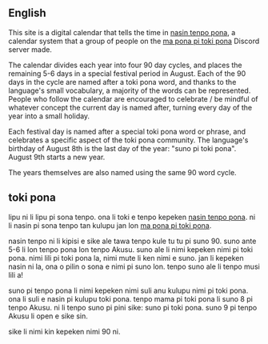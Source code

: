 ## English

This site is a digital calendar that tells the time in [nasin tenpo pona](https://docs.google.com/spreadsheets/d/1mK-W2BXhHjotja1RJEzy5WTdPL1hu4wFjts7cPCMB8c/edit?usp=sharing), a calendar system that a group of people on the [ma pona pi toki pona](https://discord.gg/Byqn5z9) Discord server made.

The calendar divides each year into four 90 day cycles, and places the remaining 5-6 days in a special festival period in August. Each of the 90 days in the cycle are named after a toki pona word, and thanks to the language's small vocabulary, a majority of the words can be represented. People who follow the calendar are encouraged to celebrate / be mindful of whatever concept the current day is named after, turning every day of the year into a small holiday.

Each festival day is named after a special toki pona word or phrase, and celebrates a specific aspect of the toki pona community. The language's birthday of August 8th is the last day of the year: "suno pi toki pona". August 9th starts a new year.

The years themselves are also named using the same 90 word cycle.


## toki pona

lipu ni li lipu pi sona tenpo. ona li toki e tenpo kepeken [nasin tenpo pona](https://docs.google.com/spreadsheets/d/1mK-W2BXhHjotja1RJEzy5WTdPL1hu4wFjts7cPCMB8c/edit?usp=sharing). ni li nasin pi sona tenpo tan kulupu jan lon [ma pona pi toki pona](https://discord.gg/Byqn5z9).

nasin tenpo ni li kipisi e sike ale tawa tenpo kule tu tu pi suno 90. suno ante 5-6 li lon tenpo pona lon tenpo Akusu. suno ale li nimi kepeken nimi pi toki pona. nimi lili pi toki pona la, nimi mute li ken nimi e suno. jan li kepeken nasin ni la, ona o pilin o sona e nimi pi suno lon. tenpo suno ale li tenpo musi lili a!

suno pi tenpo pona li nimi kepeken nimi suli anu kulupu nimi pi toki pona. ona li suli e nasin pi kulupu toki pona. tenpo mama pi toki pona li suno 8 pi tenpo Akusu. ni li tenpo suno pi pini sike: suno pi toki pona. suno 9 pi tenpo Akusu li open e sike sin.

sike li nimi kin kepeken nimi 90 ni.
